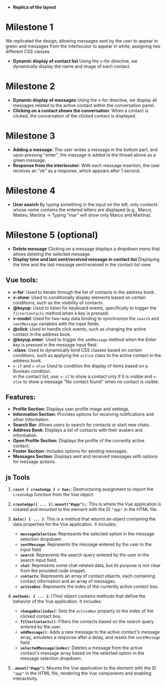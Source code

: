 - **Replica of the layout**

# Milestone 1

We replicated the design, allowing messages sent by the user to appear in green and messages from the interlocutor to appear in white, assigning two different CSS classes.

- **Dynamic display of contact list**
  Using the v-for directive, we dynamically display the name and image of each contact.

# Milestone 2

- **Dynamic display of messages**
  Using the v-for directive, we display all messages related to the active contact within the conversation panel.
- **Clicking on a contact shows the conversation**: When a contact is clicked, the conversation of the clicked contact is displayed.

# Milestone 3

- **Adding a message**: The user writes a message in the bottom part, and upon pressing "enter", the message is added to the thread above as a green message.
- **Response from the interlocutor**: With each message insertion, the user receives an "ok" as a response, which appears after 1 second.

# Milestone 4

- **User search**
  By typing something in the input on the left, only contacts whose name contains the entered letters are displayed (e.g., Marco, Matteo, Martina -> Typing "mar" will show only Marco and Martina).

# Milestone 5 (optional)

- **Delete message**
  Clicking on a message displays a dropdown menu that allows deleting the selected message.
- **Display time and last sent/received message in contact list**
  Displaying the time and the last message sent/received in the contact list view.

## Vue tools:

- **v-for**: Used to iterate through the list of contacts in the address book.
- **v-show**: Used to conditionally display elements based on certain conditions, such as the visibility of contacts.
- **@keyup**: Used to listen for keyboard events, specifically to trigger the `filterContacts` method when a key is pressed.
- **v-model**: Used for two-way data binding to synchronize the `search` and `sentMessage` variables with the input fields.
- **@click**: Used to handle click events, such as changing the active contact in the address book.
- **@keyup.enter**: Used to trigger the `addMessage` method when the Enter key is pressed in the message input field.
- **:class**: Used to dynamically bind CSS classes based on certain conditions, such as applying the `active` class to the active contact in the address book.
- `v-if` and `v-else`
  Used to condition the display of items based on a Boolean condition.  
  in the contact list, use:
  `v-if` to show a contact only if it is visible and `v-else` to show a message "No contact found" when no contact is visible.

## Features:

- **Profile Section**: Displays user profile image and settings.
- **Information Section**: Provides options for receiving notifications and other information.
- **Search Bar**: Allows users to search for contacts or start new chats.
- **Address Book**: Displays a list of contacts with their avatars and information.
- **Open Profile Section**: Displays the profile of the currently active contact.
- **Footer Section**: Includes options for sending messages.
- **Messages Section**: Displays sent and received messages with options for message actions.

## js Tools

1. **`const { createApp } = Vue;`**: Destructuring assignment to import the `createApp` function from the Vue object.

2. **`createApp({ ... }).mount("#app");`**: This is where the Vue application is created and mounted to the element with the ID `"app"` in the HTML file.

3. **`data() { ... }`**: This is a method that returns an object containing the data properties for the Vue application. It includes:

   - **`messageSelection`**: Represents the selected option in the message selection dropdown.
   - **`sentMessage`**: Represents the message entered by the user in the input field.
   - **`search`**: Represents the search query entered by the user in the search input field.
   - **`chat`**: Represents some chat-related data, but its purpose is not clear from the provided code snippet.
   - **`contacts`**: Represents an array of contact objects, each containing contact information and an array of messages.
   - **`activeBox`**: Represents the index of the currently active contact box.

4. **`methods: { ... }`**:
   (This) object contains methods that define the behavior of the Vue application. It includes:

   - **`changeBox(index)`**:
     Sets the `activeBox` property to the index of the clicked contact box.
   - **`filterContacts()`**:
     Filters the contacts based on the search query entered by the user.
   - **`addMessage()`**:
     Adds a new message to the active contact's message array, simulates a response after a delay, and resets the `sentMessage` field.
   - **`selectedMessage(index)`**:
     Deletes a message from the active contact's message array based on the selected option in the message selection dropdown.

5. **`.mount("#app")`**:
   Mounts the Vue application to the element with the ID `"app"` in the HTML file, rendering the Vue components and enabling interactivity.
